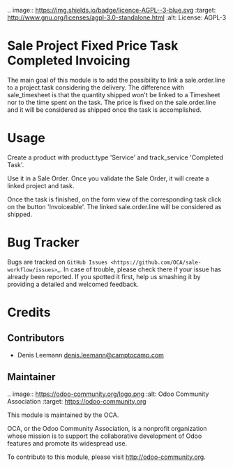 .. image:: https://img.shields.io/badge/licence-AGPL--3-blue.svg
   :target: http://www.gnu.org/licenses/agpl-3.0-standalone.html
   :alt: License: AGPL-3

Sale Project Fixed Price Task Completed Invoicing
=================================================

The main goal of this module is to add the possibility to link a sale.order.line
to a project.task considering the delivery.
The difference with sale_timesheet is that the quantity shipped won't be linked
to a Timesheet nor to the time spent on the task. The price is fixed on the
sale.order.line and it will be considered as shipped once the task is accomplished.

Usage
=====

Create a product with product.type 'Service' and track_service 'Completed Task'.

Use it in a Sale Order. Once you validate the Sale Order, it will create a linked
project and task.

Once the task is finished, on the form view of the corresponding task click on the
button 'Invoiceable'. The linked sale.order.line will be considered as shipped.


Bug Tracker
===========

Bugs are tracked on `GitHub Issues <https://github.com/OCA/sale-workflow/issues>`_.
In case of trouble, please check there if your issue has already been reported.
If you spotted it first, help us smashing it by providing a detailed and welcomed feedback.


Credits
=======

Contributors
------------

* Denis Leemann <denis.leemann@camptocamp.com>


Maintainer
----------

.. image:: https://odoo-community.org/logo.png
   :alt: Odoo Community Association
   :target: https://odoo-community.org

This module is maintained by the OCA.

OCA, or the Odoo Community Association, is a nonprofit organization whose
mission is to support the collaborative development of Odoo features and
promote its widespread use.

To contribute to this module, please visit http://odoo-community.org.
